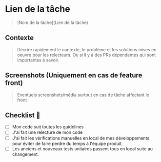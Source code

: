 # Lien de la tâche

> [Nom de la tâche](Lien de la tâche)

## Contexte

> Décrire rapidement le contexte, le problème et les solutions mises en oeuvre pour les relecteurs. Ou si il y a des PRs dépendantes qui sont importantes à savoir.

## Screenshots (Uniquement en cas de feature front)

> Eventuels screenshots/média surtout en cas de tâche affectant le front

## Checklist 🤔

- [ ] Mon code suit toutes les guidelines
- [ ] J'ai fait une relecture de mon code
- [ ] J'ai fait les vérifications manuelles en local de mes développements pour éviter de faire perdre du temps à l'équipe produit.
- [ ] Les anciens et nouveaux tests unitaires passent tous en local suite au changement.